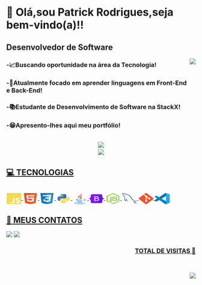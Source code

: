  # 👋 Olá,sou Patrick Rodrigues,seja bem-vindo(a)!!
 ## Desenvolvedor de Software          
            
<img src="https://media3.giphy.com/media/qgQUggAC3Pfv687qPC/giphy.gif?cid=790b76117969946cf9487cea77ca03fa29cd3d77924c4289&rid=giphy.gif&ct=g" align="right" widht="120" height="120"/>

### **-📈Buscando oportunidade na área da Tecnologia!**

### **-📌Atualmente focado em aprender linguagens em Front-End e Back-End!**

### **-📚Estudante de Desenvolvimento de Software na StackX!**

### **-😁Apresento-lhes aqui meu portfólio!**

<br>

<div align="center">
<a href="https://github.com/Patrickr124">
  <img height="180em" src="https://github-readme-stats.vercel.app/api?username=Patrickr124&show_icons=true&theme=transparent&include_all_commits=true&count_private=true"/>
  
  <br>
  
  <img height="180em" src="https://github-readme-stats.vercel.app/api/top-langs/?username=Patrickr124&layout=compact&langs_count=7&theme=transparent"/>
</div>

## 💻 TECNOLOGIAS
<div style="display: inline_block"><br>
  <img align="center" alt="Pa-Js" height="30" width="40" src="https://raw.githubusercontent.com/devicons/devicon/master/icons/javascript/javascript-plain.svg">
 <img align="center" alt="Pa-HTML" height="30" width="40" src="https://raw.githubusercontent.com/devicons/devicon/master/icons/html5/html5-original.svg">
  <img align="center" alt="Pa-CSS" height="30" width="40" 
  src="https://raw.githubusercontent.com/devicons/devicon/master/icons/css3/css3-original.svg">
  <img align="center" alt="Pa-Python" height="30" width="40"
src="https://raw.githubusercontent.com/devicons/devicon/master/icons/python/python-original.svg">
 <img align="center" alt="Pa-Java" height="30" width="40"
src="https://raw.githubusercontent.com/devicons/devicon/master/icons/java/java-original.svg">
 <img align="center" alt="Pa-Bootstrap" height="30" width="40"
src="https://raw.githubusercontent.com/devicons/devicon/master/icons/bootstrap/bootstrap-original.svg">
 <img align="center" alt="Pa-NodeJS" height="30" width="40"
  src="https://raw.githubusercontent.com/devicons/devicon/master/icons/nodejs/nodejs-original.svg" />
 <img align="center" alt="Pa-MySql" height="30" width="40"         
  src="https://raw.githubusercontent.com/devicons/devicon/master/icons/mysql/mysql-original.svg" />
  <img align="center" alt="Pa-Git"  height="30" width="40"         
  src="https://raw.githubusercontent.com/devicons/devicon/master/icons/git/git-original.svg" />
<img align="center" alt="Pa-VsCode" height="30" width="40"         
  src="https://raw.githubusercontent.com/devicons/devicon/master/icons/vscode/vscode-original.svg" /> 
 
 </div>         
  
  
  ##
  
## 📱 MEUS CONTATOS
  <div>
  <a href = "mailto:patrickrs1001@gmail.com"><img height="28px" src="https://img.shields.io/badge/-Gmail-D14836?style=for-  the-badge&logo=gmail&logoColor=white" target="_blank"></a>
  <a href="https://www.linkedin.com/in/patrick-rodrigues-764b87232" target="_blank"><img src="https://img.shields.io/badge/-LinkedIn-%230077B5?style=for-the-badge&logo=linkedin&logoColor=white"</a> 
  
  </div>
 
   
 
  
 ###  <div align="right"> TOTAL DE VISITAS 👀 </div>
   
   <br>
   
   <div> <p align="end">
    <img alingn="end"src="https://profile-counter.glitch.me/Patrickr124/count.svg" /> </div>



